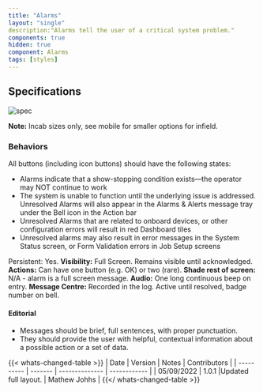 ```yaml
---
title: "Alarms"
layout: "single"
description:"Alarms tell the user of a critical system problem."
components: true
hidden: true
component: Alarms
tags: [styles]
---
```


<script>
$('.nav-styles').addClass('active');
</script>

## Specifications

![spec](/img/in-field/alarm-spec.svg) 

**Note:** Incab sizes only, see mobile for smaller options for infield.

### Behaviors

All buttons (including icon buttons) should have the following states:

+ Alarms indicate that a show-stopping condition exists—the operator may NOT continue to work
+ The system is unable to function until the underlying issue is addressed. Unresolved Alarms will also appear in the Alarms & Alerts message tray under the Bell icon in the Action bar
+ Unresolved Alarms that are related to onboard devices, or other configuration errors will result in red Dashboard tiles
+ Unresolved alarms may also result in error messages in the System Status screen, or Form Validation errors in Job Setup screens

Persistent: Yes.
**Visibility:** Full Screen. Remains visible until acknowledged.
**Actions:** Can have one button (e.g. OK) or two (rare).
**Shade rest of screen:** N/A - alarm is a full screen message.
**Audio:** One long continuous beep on entry.
**Message Centre:** Recorded in the log. Active until resolved, badge number on bell.

#### Editorial

+ Messages should be brief, full sentences, with proper punctuation.
+ They should provide the user with helpful, contextual information about a possible action or a set of data.

{{< whats-changed-table >}}
| Date | Version | Notes | Contributors |
| ---------- | ------- | -------------- | ------------ |
| 05/09/2022 | 1.0.1 |Updated full layout. | Mathew Johhs |
{{</ whats-changed-table >}}
